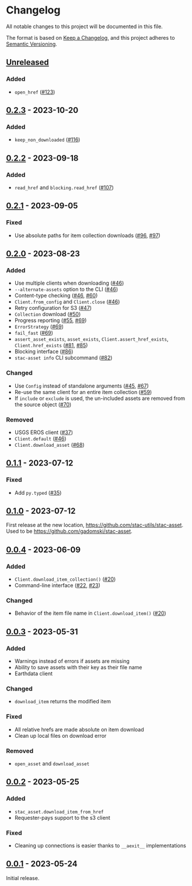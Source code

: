 # Changelog

All notable changes to this project will be documented in this file.

The format is based on [Keep a Changelog](https://keepachangelog.com/en/1.0.0/), and this project adheres to [Semantic Versioning](https://semver.org/spec/v2.0.0.html).

## [Unreleased]

### Added

- `open_href` ([#123](https://github.com/stac-utils/stac-asset/pull/123))

## [0.2.3] - 2023-10-20

### Added

- `keep_non_downloaded` ([#116](https://github.com/stac-utils/stac-asset/pull/116))

## [0.2.2] - 2023-09-18

### Added

- `read_href` and `blocking.read_href` ([#107](https://github.com/stac-utils/stac-asset/pull/107))

## [0.2.1] - 2023-09-05

### Fixed

- Use absolute paths for item collection downloads ([#96](https://github.com/stac-utils/stac-asset/pull/96), [#97](https://github.com/stac-utils/stac-asset/pull/97))

## [0.2.0] - 2023-08-23

### Added

- Use multiple clients when downloading ([#46](https://github.com/stac-utils/stac-asset/pull/46))
- `--alternate-assets` option to the CLI ([#46](https://github.com/stac-utils/stac-asset/pull/46))
- Content-type checking ([#46](https://github.com/stac-utils/stac-asset/pull/46), [#60](https://github.com/stac-utils/stac-asset/issues/60))
- `Client.from_config` and `Client.close` ([#46](https://github.com/stac-utils/stac-asset/pull/46))
- Retry configuration for S3 ([#47](https://github.com/stac-utils/stac-asset/pull/47))
- `Collection` download ([#50](https://github.com/stac-utils/stac-asset/pull/50))
- Progress reporting ([#55](https://github.com/stac-utils/stac-asset/pull/55), [#69](https://github.com/stac-utils/stac-asset/pull/69))
- `ErrorStrategy` ([#69](https://github.com/stac-utils/stac-asset/pull/69))
- `fail_fast` ([#69](https://github.com/stac-utils/stac-asset/pull/69))
- `assert_asset_exists`, `asset_exists`, `Client.assert_href_exists`, `Client.href_exists` ([#81](https://github.com/stac-utils/stac-asset/pull/81), [#85](https://github.com/stac-utils/stac-asset/pull/85))
- Blocking interface ([#86](https://github.com/stac-utils/stac-asset/pull/86))
- `stac-asset info` CLI subcommand ([#82](https://github.com/stac-utils/stac-asset/pull/83))

### Changed

- Use `Config` instead of standalone arguments ([#45](https://github.com/stac-utils/stac-asset/pull/45), [#67](https://github.com/stac-utils/stac-asset/pull/67))
- Re-use the same client for an entire item collection ([#59](https://github.com/stac-utils/stac-asset/pull/59))
- If `include` or `exclude` is used, the un-included assets are removed from the source object ([#70](https://github.com/stac-utils/stac-asset/pull/70))

### Removed

- USGS EROS client ([#37](https://github.com/stac-utils/stac-asset/pull/37))
- `Client.default` ([#46](https://github.com/stac-utils/stac-asset/pull/46))
- `Client.download_asset` ([#68](https://github.com/stac-utils/stac-asset/pull/68))

## [0.1.1] - 2023-07-12

### Fixed

- Add `py.typed` ([#35](https://github.com/stac-utils/stac-asset/pull/35))

## [0.1.0] - 2023-07-12

First release at the new location, <https://github.com/stac-utils/stac-asset>.
Used to be <https://github.com/gadomski/stac-asset>.

## [0.0.4] - 2023-06-09

### Added

- `Client.download_item_collection()` ([#20](https://github.com/stac-utils/stac-asset/pull/20))
- Command-line interface ([#22](https://github.com/stac-utils/stac-asset/pull/22), [#23](https://github.com/stac-utils/stac-asset/pull/23))

### Changed

- Behavior of the item file name in `Client.download_item()` ([#20](https://github.com/stac-utils/stac-asset/pull/20))

## [0.0.3] - 2023-05-31

### Added

- Warnings instead of errors if assets are missing
- Ability to save assets with their key as their file name
- Earthdata client

### Changed

- `download_item` returns the modified item

### Fixed

- All relative hrefs are made absolute on item download
- Clean up local files on download error

### Removed

- `open_asset` and `download_asset`

## [0.0.2] - 2023-05-25

### Added

- `stac_asset.download_item_from_href`
- Requester-pays support to the s3 client

### Fixed

- Cleaning up connections is easier thanks to `__aexit__` implementations

## [0.0.1] - 2023-05-24

Initial release.

[unreleased]: https://github.com/stac-utils/stac-asset/compare/v0.2.3...HEAD
[0.2.3]: https://github.com/stac-utils/stac-asset/compare/v0.2.2...v0.2.3
[0.2.2]: https://github.com/stac-utils/stac-asset/compare/v0.2.1...v0.2.2
[0.2.1]: https://github.com/stac-utils/stac-asset/compare/v0.2.0...v0.2.1
[0.2.0]: https://github.com/stac-utils/stac-asset/compare/v0.1.1...v0.2.0
[0.1.1]: https://github.com/stac-utils/stac-asset/compare/v0.1.0...v0.1.1
[0.1.0]: https://github.com/stac-utils/stac-asset/compare/v0.0.4...v0.1.0
[0.0.4]: https://github.com/stac-utils/stac-asset/compare/v0.0.3...v0.0.4
[0.0.3]: https://github.com/stac-utils/stac-asset/compare/v0.0.2...v0.0.3
[0.0.2]: https://github.com/stac-utils/stac-asset/compare/v0.0.1...v0.0.2
[0.0.1]: https://github.com/stac-utils/stac-asset/releases/tag/v0.0.1
